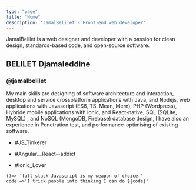 ```yaml
---
type: "page"
title: "Home"
description: "JamalBelilet - Front-end web developer"
---
```



JamalBelilet is a web designer and developer with a passion for clean design, standards-based code, and open-source software.

## BELILET Djamaleddine 
### @jamalbelilet

My main skills are designing of software architecture and interaction, desktop and service crossplatform applications with Java,  and Nodejs, web applications with Javascript (ES6, TS, Mean, Mern),  PHP (Wordpress),
Hybride mobile applications with Ionic, and React-native,
SQL (SQLite, MySQL) , and NoSQL (MongoDB, Firebase) database design,
I have also an experience in Penetration test,
and performance-optimising of existing software.

* #JS_Tinkerer

* #Angular__React--addict

* #Ionic_Lover

`()=> 'full-stack Javascript is my weapon of choice.'`  
`code =>'I trick people into thinking I can do ${code}'`